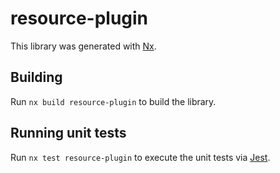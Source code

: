 # resource-plugin

This library was generated with [Nx](https://nx.dev).



## Building

Run `nx build resource-plugin` to build the library.





## Running unit tests

Run `nx test resource-plugin` to execute the unit tests via [Jest](https://jestjs.io).


